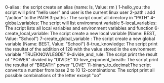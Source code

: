 0-alias : the script create an alias (name: ls, Value: rm )
1-hello_you :the script will print "hello user" and user is the current linux user
2-path : add "/action" to the PATH
3-paths : The script count all directory in "PATH"
4-global_variables: The script will list environment variable
5-local_variables: The script lists all local variables and environment variables and function
6-create_local_variable: The script create a new local variable (Name: BEST, Value: "School")
7-create_global_variable : The script create a new global variable (Name: BEST, Value: "School")
8-true_knowledge: The script print the resultat of the addition of 128 with the value stored in the environment variable "TRUEKNOWLEGDE"
9-divide_and_rule: The script print the result of "POWER" divided by "DIVIDE"
10-love_exponent_breath: The script print the resultat of "BREATH" power "LOVE"
11-binary_to_decimal:The script converts a number from base 2 to 10
12-combinations: The script print all possible combinations of the letter except "oo"
